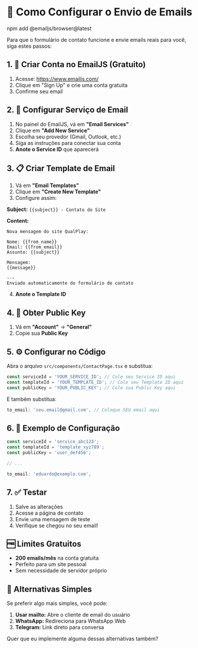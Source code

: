 # 📧 Como Configurar o Envio de Emails
npm add @emailjs/browser@latest


Para que o formulário de contato funcione e envie emails reais para você, siga estes passos:

## 1. 🔧 Criar Conta no EmailJS (Gratuito)

1. Acesse: https://www.emailjs.com/
2. Clique em "Sign Up" e crie uma conta gratuita
3. Confirme seu email

## 2. 📝 Configurar Serviço de Email

1. No painel do EmailJS, vá em **"Email Services"**
2. Clique em **"Add New Service"**
3. Escolha seu provedor (Gmail, Outlook, etc.)
4. Siga as instruções para conectar sua conta
5. **Anote o Service ID** que aparecerá

## 3. 📋 Criar Template de Email

1. Vá em **"Email Templates"**
2. Clique em **"Create New Template"**
3. Configure assim:

**Subject:** `{{subject}} - Contato do Site`

**Content:**
```
Nova mensagem do site QualPlay:

Nome: {{from_name}}
Email: {{from_email}}
Assunto: {{subject}}

Mensagem:
{{message}}

---
Enviado automaticamente do formulário de contato
```

4. **Anote o Template ID**

## 4. 🔑 Obter Public Key

1. Vá em **"Account"** → **"General"**
2. Copie sua **Public Key**

## 5. ⚙️ Configurar no Código

Abra o arquivo `src/components/ContactPage.tsx` e substitua:

```typescript
const serviceId = 'YOUR_SERVICE_ID'; // Cole seu Service ID aqui
const templateId = 'YOUR_TEMPLATE_ID'; // Cole seu Template ID aqui  
const publicKey = 'YOUR_PUBLIC_KEY'; // Cole sua Public Key aqui
```

E também substitua:
```typescript
to_email: 'seu.email@gmail.com', // Coloque SEU email aqui
```

## 6. 🎯 Exemplo de Configuração

```typescript
const serviceId = 'service_abc123';
const templateId = 'template_xyz789'; 
const publicKey = 'user_def456';

// ...

to_email: 'eduardo@exemplo.com',
```

## 7. ✅ Testar

1. Salve as alterações
2. Acesse a página de contato
3. Envie uma mensagem de teste
4. Verifique se chegou no seu email!

## 🆓 Limites Gratuitos

- **200 emails/mês** na conta gratuita
- Perfeito para um site pessoal
- Sem necessidade de servidor próprio

## 🔧 Alternativas Simples

Se preferir algo mais simples, você pode:

1. **Usar mailto:** Abre o cliente de email do usuário
2. **WhatsApp:** Redireciona para WhatsApp Web
3. **Telegram:** Link direto para conversa

Quer que eu implemente alguma dessas alternativas também?